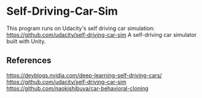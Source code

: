 # Self-Driving-Car-Sim

This program runs on Udacity's self driving car simulation: https://github.com/udacity/self-driving-car-sim 
A self-driving car simulator built with Unity. 




## References

https://devblogs.nvidia.com/deep-learning-self-driving-cars/
https://github.com/udacity/self-driving-car-sim 
https://github.com/naokishibuya/car-behavioral-cloning
